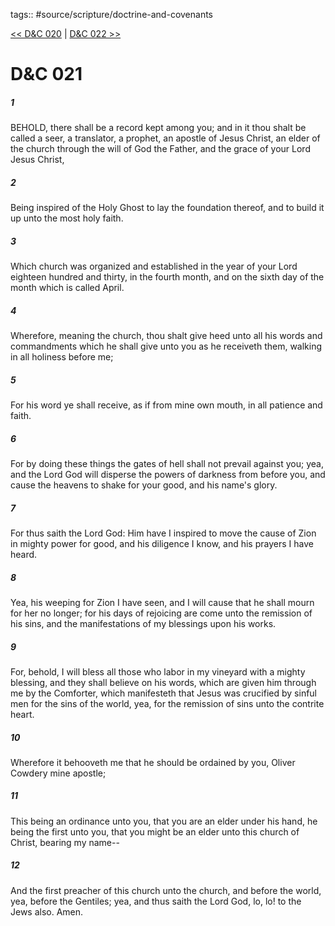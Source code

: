 tags:: #source/scripture/doctrine-and-covenants

[<< D&C 020](doctrine-and-covenants/D&C_020.md) | [D&C 022 >>](doctrine-and-covenants/D&C_022.md)

# D&C 021

##### 1

BEHOLD, there shall be a record kept among you; and in it thou shalt be called a seer, a translator, a prophet, an apostle of Jesus Christ, an elder of the church through the will of God the Father, and the grace of your Lord Jesus Christ,

##### 2

Being inspired of the Holy Ghost to lay the foundation thereof, and to build it up unto the most holy faith.

##### 3

Which church was organized and established in the year of your Lord eighteen hundred and thirty, in the fourth month, and on the sixth day of the month which is called April.

##### 4

Wherefore, meaning the church, thou shalt give heed unto all his words and commandments which he shall give unto you as he receiveth them, walking in all holiness before me;

##### 5

For his word ye shall receive, as if from mine own mouth, in all patience and faith.

##### 6

For by doing these things the gates of hell shall not prevail against you; yea, and the Lord God will disperse the powers of darkness from before you, and cause the heavens to shake for your good, and his name's glory.

##### 7

For thus saith the Lord God: Him have I inspired to move the cause of Zion in mighty power for good, and his diligence I know, and his prayers I have heard.

##### 8

Yea, his weeping for Zion I have seen, and I will cause that he shall mourn for her no longer; for his days of rejoicing are come unto the remission of his sins, and the manifestations of my blessings upon his works.

##### 9

For, behold, I will bless all those who labor in my vineyard with a mighty blessing, and they shall believe on his words, which are given him through me by the Comforter, which manifesteth that Jesus was crucified by sinful men for the sins of the world, yea, for the remission of sins unto the contrite heart.

##### 10

Wherefore it behooveth me that he should be ordained by you, Oliver Cowdery mine apostle;

##### 11

This being an ordinance unto you, that you are an elder under his hand, he being the first unto you, that you might be an elder unto this church of Christ, bearing my name--

##### 12

And the first preacher of this church unto the church, and before the world, yea, before the Gentiles; yea, and thus saith the Lord God, lo, lo! to the Jews also. Amen.
